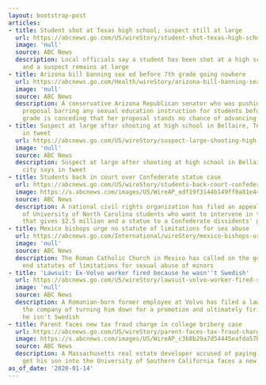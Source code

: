 ```yaml
---
layout: bootstrap-post
articles:
- title: Student shot at Texas high school; suspect still at large
  url: https://abcnews.go.com/US/wireStory/student-shot-texas-high-school-suspect-large-68282443
  image: 'null'
  source: ABC News
  description: Local officials say a student has been shot at a high school in Texas
    and a suspect remains at large
- title: Arizona bill banning sex ed before 7th grade going nowhere
  url: https://abcnews.go.com/Health/wireStory/arizona-bill-banning-sex-ed-7th-grade-68282376
  image: 'null'
  source: ABC News
  description: A conservative Arizona Republican senator who was pushing a contentious
    proposal barring any sexual education instruction for students before the 7th
    grade is conceding that her proposal stands no chance of advancing
- title: Suspect at large after shooting at high school in Bellaire, Texas, city says
    in tweet
  url: https://abcnews.go.com/US/wireStory/suspect-large-shooting-high-school-bellaire-texas-city-68282375
  image: 'null'
  source: ABC News
  description: Suspect at large after shooting at high school in Bellaire, Texas,
    city says in tweet
- title: Students back in court over Confederate statue case
  url: https://abcnews.go.com/US/wireStory/students-back-court-confederate-statue-case-68281951
  image: https://s.abcnews.com/images/US/WireAP_edf19f3144b149ff8a81e44982e1404e_16x9_992.jpg
  source: ABC News
  description: A national civil rights organization has filed an appeal on behalf
    of University of North Carolina students who want to intervene in the settlement
    that gives $2.5 million and a statue to a Confederate dissidents' group
- title: Mexico bishops urge no statute of limitations for sex abuse
  url: https://abcnews.go.com/International/wireStory/mexico-bishops-urge-statute-limitations-sex-abuse-68281894
  image: 'null'
  source: ABC News
  description: The Roman Catholic Church in Mexico has called on the government to
    end statutes of limitations for sexual abuse of minors
- title: 'Lawsuit: Ex-Volvo worker fired because he wasn''t Swedish'
  url: https://abcnews.go.com/US/wireStory/lawsuit-volvo-worker-fired-swedish-68281866
  image: 'null'
  source: ABC News
  description: A Romanian-born former employee at Volvo has filed a lawsuit that accuses
    the company of turning him down for a promotion and ultimately firing him because
    he isn't Swedish
- title: Parent faces new tax fraud charge in college bribery case
  url: https://abcnews.go.com/US/wireStory/parent-faces-tax-fraud-charge-college-bribery-case-68281304
  image: https://s.abcnews.com/images/US/WireAP_c3b8b29a7d54445eafda57b29f1574af_16x9_992.jpg
  source: ABC News
  description: A Massachusetts real estate developer accused of paying $220,000 to
    get his son into the University of Southern California faces a new tax fraud charge
as_of_date: '2020-01-14'
---
```


